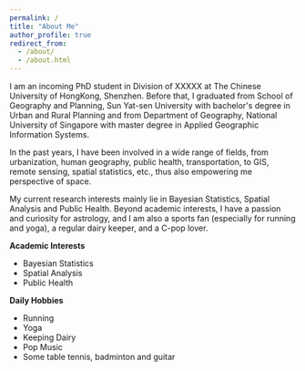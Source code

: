 ```yaml
---
permalink: /
title: "About Me"
author_profile: true
redirect_from: 
  - /about/
  - /about.html
---
```


I am an incoming PhD student in Division of XXXXX at The Chinese University of HongKong, Shenzhen. Before that, I graduated from School of Geography and Planning, Sun Yat-sen University with bachelor's degree in Urban and Rural Planning and from Department of Geography, National University of Singapore with master degree in Applied Geographic Information Systems.

In the past years, I have been involved in a wide range of fields, from urbanization, human geography, public health, transportation, to GIS, remote sensing, spatial statistics, etc., thus also empowering me perspective of space. 

My current research interests mainly lie in Bayesian Statistics, Spatial Analysis and Public Health. Beyond academic interests, I have a passion and curiosity for astrology, and I am also a sports fan (especially for running and yoga), a regular dairy keeper, and a C-pop lover.

**Academic Interests**
- Bayesian Statistics
- Spatial Analysis
- Public Health

**Daily Hobbies**
- Running
- Yoga
- Keeping Dairy
- Pop Music
- Some table tennis, badminton and guitar
